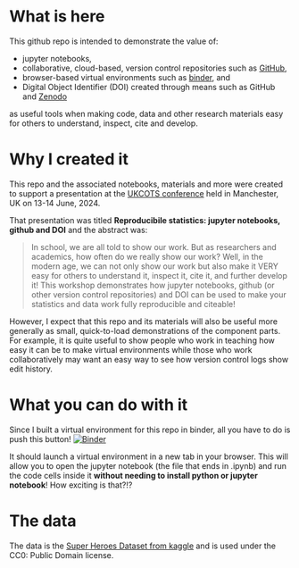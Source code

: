 # What is here

This github repo is intended to demonstrate the value of:
* jupyter notebooks,
* collaborative, cloud-based, version control repositories such as [GitHub](github.com),
* browser-based virtual environments such as [binder](mybinder.org), and
* Digital Object Identifier (DOI) created through means such as GitHub and [Zenodo](https://zenodo.org/records/4514864)

as useful tools when making code, data and other research materials easy for others to understand, inspect, cite and develop. 

# Why I created it
This repo and the associated notebooks, materials and more were created to support a presentation at the [UKCOTS conference](https://www.ukcots.org/) held in Manchester, UK on 13-14 June, 2024. 

That presentation was titled **Reproducibile statistics: jupyter notebooks, github and DOI** and the abstract was:
> In school, we are all told to show our work. But as researchers and academics, how often do we really show our work? Well, in the modern age, we can not only show our work but also make it VERY easy for others to understand it, inspect it, cite it, and further develop it! This workshop demonstrates how jupyter notebooks, github (or other version control repositories) and DOI can be used to make your statistics and data work fully reproducible and citeable! 

However, I expect that this repo and its materials will also be useful more generally as small, quick-to-load demonstrations of the component parts. For example, it is quite useful to show people who work in teaching how easy it can be to make virtual environments while those who work collaboratively may want an easy way to see how version control logs show edit history. 

# What you can do with it

Since I built a virtual environment for this repo in binder, all you have to do is push this button! [![Binder](https://mybinder.org/badge_logo.svg)](https://mybinder.org/v2/gh/UKDataServiceOpen/Virtual_Environments/HEAD?labpath=https%3A%2F%2Fgithub.com%2FUKDataServiceOpen%2FVirtual_Environments%2Fblob%2Fmain%2FInteractive_Code_Notebook.ipynb)

It should launch a virtual environment in a new tab in your browser. This will allow you to open the jupyter notebook (the file that ends in .ipynb) and run the code cells inside it **without needing to install python or jupyter notebook**! How exciting is that?!?

# The data
The data is the [Super Heroes Dataset from kaggle](https://www.kaggle.com/datasets/claudiodavi/superhero-set?resource=download) and is used under the CC0: Public Domain license. 





